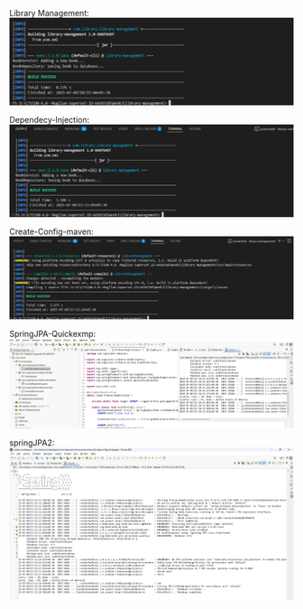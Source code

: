 Library Management:
![alt text](/Week3/Output-screenshots/Librarymanagement.png)

Dependecy-Injection:
![alt text](/Week3/Output-screenshots/Dependecy-Injection.png)

Create-Config-maven:
![alt text](/Week3/Output-screenshots/Create-Config-maven.png)

SpringJPA-Quickexmp:
![alt text](/Week3/Output-screenshots/SpringJPA-Quickexmp.png)

springJPA2:
![alt text](/Week3/Output-screenshots/springJPA2.png)

